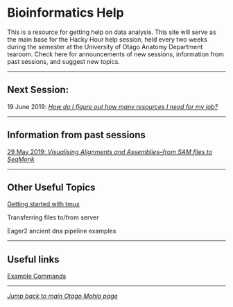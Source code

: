
# Bioinformatics Help

This is a resource for getting help on data analysis. This site will serve as the main base for the Hacky Hour help session, held every two weeks during the semester at the University of Otago Anatomy Department tearoom. Check here for announcements of new sessions, information from past sessions, and suggest new topics. 

***
## Next Session:

19 June 2019: [*How do I figure out how many resources I need for my job?*](https://github.com/otagomohio/hackyhour/blob/master/sessions/presentations/profiling.pdf)

***
## Information from past sessions

[29 May 2019: *Visualising Alignments and Assemblies–from SAM files to SeqMonk*](sessions/2019_05_29.md)

***
## Other Useful Topics

[Getting started with tmux](topics/tmux_basics.md)

Transferring files to/from server

Eager2 ancient dna pipeline examples

***
## Useful links

[Example Commands](examples/index.md)

***
  
  
[*Jump back to main Otago Mohio page*](https://otagomohio.github.io/)

